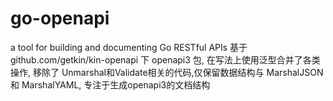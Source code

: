 # go-openapi
a tool for building and documenting Go RESTful APIs
基于 github.com/getkin/kin-openapi 下 openapi3 包, 在写法上使用泛型合并了各类操作, 移除了 Unmarshal和Validate相关的代码,仅保留数据结构与 MarshalJSON 和 MarshalYAML, 专注于生成openapi3的文档结构 